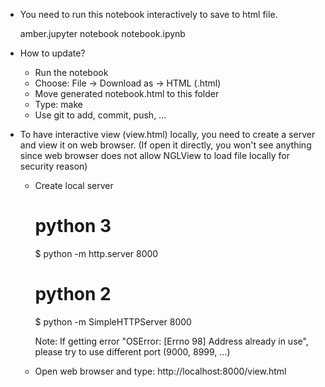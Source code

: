 - You need to run this notebook interactively to save to html file.

    amber.jupyter notebook notebook.ipynb

- How to update?

    - Run the notebook
    - Choose: File -> Download as -> HTML (.html)
    - Move generated notebook.html to this folder
    - Type: make
    - Use git to add, commit, push, ...

- To have interactive view (view.html) locally, you need to create a server and view it 
on web browser. (If open it directly, you won't see anything since web browser does not allow
NGLView to load file locally for security reason)

    - Create local server

        # python 3
        $ python -m http.server 8000
  
        # python 2
        $ python -m SimpleHTTPServer 8000

        Note: If getting error "OSError: [Errno 98] Address already in use", please try to use different port (9000, 8999, ...)

    - Open web browser and type: http://localhost:8000/view.html
